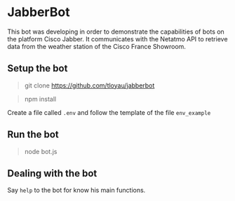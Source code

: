 # JabberBot
This bot was developing in order to demonstrate the capabilities of bots on the platform Cisco Jabber.
It communicates with the Netatmo API to retrieve data from the weather station of the Cisco France Showroom.

## Setup the bot
> git clone https://github.com/tloyau/jabberbot

> npm install

Create a file called `.env` and follow the template of the file `env_example`

## Run the bot
> node bot.js

## Dealing with the bot
Say `help` to the bot for know his main functions.
